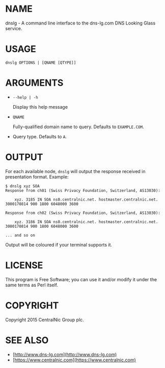 # NAME

dnslg - A command line interface to the dns-lg.com DNS Looking Glass service.

# USAGE

    dnslg OPTIONS | [QNAME [QTYPE]]

# ARGUMENTS

- `--help | -h`

    Display this help message

- `QNAME`

    Fully-qualified domain name to query. Defaults to `EXAMPLE.COM`.

- <CQTYPE>

    Query type. Defaults to `A`.

# OUTPUT

For each available node, `dnslg` will output the response received in presentation format. Example:

    $ dnslg xyz SOA
    Response from ch01 (Swiss Privacy Foundation, Switzerland, AS13030):

        xyz. 3185 IN SOA ns0.centralnic.net. hostmaster.centralnic.net. 3000170814 900 1800 6048000 3600

    Response from ch02 (Swiss Privacy Foundation, Switzerland, AS13030):

        xyz. 3186 IN SOA ns0.centralnic.net. hostmaster.centralnic.net. 3000170814 900 1800 6048000 3600

    ... and so on

Output will be coloured if your terminal supports it.

# LICENSE

This program is Free Software; you can use it and/or modify it under the same terms as Perl itself.

# COPYRIGHT

Copyright 2015 CentralNic Group plc.

# SEE ALSO

- [http://www.dns-lg.com](http://www.dns-lg.com)
- [https://www.centralnic.com](https://www.centralnic.com)
